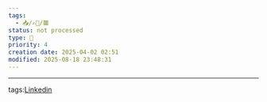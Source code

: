 ```yaml
---
tags:
  - 📥️/✍🏻/🟥
status: not processed
type: 💼
priority: 4
creation date: 2025-04-02 02:51
modified: 2025-08-18 23:48:31
---
```




---
tags:[Linkedin](linkedin)